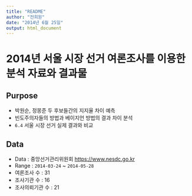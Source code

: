 ```yaml
---
title: "README"
author: "전희원"
date: "2014년 6월 25일"
output: html_document
---
```


# 2014년 서울 시장 선거 여론조사를 이용한 분석 자료와 결과물 

## Purpose 

* 박원순, 정몽준 두 후보들간의 지지율 차이 예측
* 빈도주의자들의 방법과 베이지언 방법의 결과 차이 분석 
* `6.4` 서울 시장 선거 실제 결과와 비교 


## Data 

* Data : 중앙선거관리위원회 <https://www.nesdc.go.kr>
* Range : `2014-03-24` ~ `2014-05-28`
* 여론조사 수  : 31 
* 조사기관 수 : 16
* 조사의뢰기관 수 : 21




